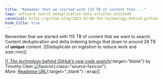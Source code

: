 ```yaml
---
title: "Remember that we started with 115 TB of content that ..."
tags: software search deduplication data articles-24113148
canonical: https://github.blog/2023-02-06-the-technology-behind-githubs-new-code-search/
hide_title: true
---
```


Remember that we started with 115 TB of content that we want to search. Content deduplication and delta indexing brings that down to around 28 TB of **unique** content.
[[Deduplicate on ingestion to reduce work and size::rmn]]


[[<cite>_[The technology behind GitHub’s new code search](https://github.blog/2023-02-06-the-technology-behind-githubs-new-code-search/){:target="_blank"}_</cite> by Timothy Clem ![favicon](https://s2.googleusercontent.com/s2/favicons?domain=github.blog){:class="source-favicon"}<br>
_More_: [Readwise URL](https://readwise.io/open/471446999){:target="_blank"}
::wrap]]